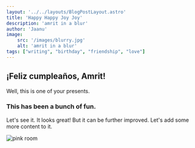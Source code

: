 ```yaml
---
layout: '../../layouts/BlogPostLayout.astro'
title: 'Happy Happy Joy Joy'
description: 'amrit in a blur'
author: 'Jaanu'
image:
    src: '/images/blurry.jpg' 
    alt: 'amrit in a blur'
tags: ["writing", "birthday", "friendship", "love"]
---
```


## ¡Feliz cumpleaños, Amrit!

Well, this is one of your presents.

### This has been a bunch of fun.

Let's see it. It looks great! But it can be further improved. Let's add some more content to it.

![pink room](/images/pink.jpg)
